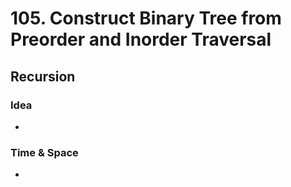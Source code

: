 # 105. Construct Binary Tree from Preorder and Inorder Traversal
## Recursion
### Idea
* 

### Time & Space
* 